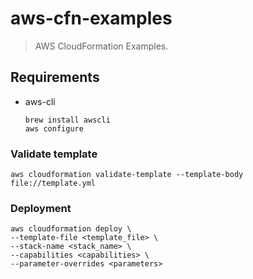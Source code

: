 # aws-cfn-examples
> AWS CloudFormation Examples.

## Requirements
* aws-cli  
    ```
    brew install awscli
    aws configure
    ```

### Validate template
```
aws cloudformation validate-template --template-body file://template.yml
```

### Deployment
```
aws cloudformation deploy \
--template-file <template_file> \
--stack-name <stack_name> \
--capabilities <capabilities> \
--parameter-overrides <parameters>
```
